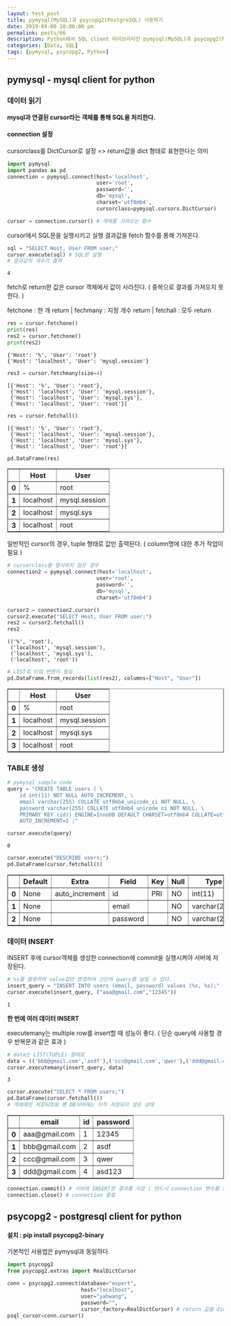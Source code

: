```yaml
---
layout: test_post
title: pymysql(MySQL)과 psycopg2(PostgreSQL) 사용하기
date: 2019-04-08 10:00:00 pm
permalink: posts/66
description: Python에서 SQL client 라이브러리인 pymysql(MySQL)과 psycopg2(PostgreSQL) 사용법을 알아본다.
categories: [Data, SQL]
tags: [pymysql, psycopg2, Python]
---
```


## pymysql - mysql client for python

### 데이터 읽기

**mysql과 연결된 cursor라는 객체를 통해 SQL을 처리한다.**

#### connection 설정

cursorclass를 DictCursor로 설정 => return값을 dict 형태로 표현한다는 의미


```python
import pymysql
import pandas as pd
connection = pymysql.connect(host='localhost',
                             user='root',
                             password='',
                             db='mysql',
                             charset='utf8mb4',
                             cursorclass=pymysql.cursors.DictCursor)

cursor = connection.cursor() # 객체를 가져오는 함수
```

cursor에서 SQL문을 실행시키고 실행 결과값을 fetch 함수를 통해 가져온다. 


```python
sql = "SELECT Host, User FROM user;"
cursor.execute(sql) # SQL문 실행
# 결과값의 개수가 출력
```

    4


fetch로 return한 값은 cursor 객체에서 값이 사라진다. ( 중복으로 결과를 가져오지 못한다. )

fetchone : 한 개 return  |  fechmany : 지정 개수 return  | fetchall : 모두 return


```python
res = cursor.fetchone()
print(res)
res2 = cursor.fetchone()
print(res2)
```

    {'Host': '%', 'User': 'root'}
    {'Host': 'localhost', 'User': 'mysql.session'}



```python
res3 = cursor.fetchmany(size=4)
```

    [{'Host': '%', 'User': 'root'},
     {'Host': 'localhost', 'User': 'mysql.session'},
     {'Host': 'localhost', 'User': 'mysql.sys'},
     {'Host': 'localhost', 'User': 'root'}]


```python
res = cursor.fetchall()
```

    [{'Host': '%', 'User': 'root'},
     {'Host': 'localhost', 'User': 'mysql.session'},
     {'Host': 'localhost', 'User': 'mysql.sys'},
     {'Host': 'localhost', 'User': 'root'}]


```python
pd.DataFrame(res)
```

<div>
<style scoped>
    .dataframe tbody tr th:only-of-type {
        vertical-align: middle;
    }

    .dataframe tbody tr th {
        vertical-align: top;
    }

    .dataframe thead th {
        text-align: center;
    }
</style>
<table border="1" class="dataframe">
  <thead>
    <tr style="text-align: center;">
      <th></th>
      <th>Host</th>
      <th>User</th>
    </tr>
  </thead>
  <tbody>
    <tr>
      <th>0</th>
      <td>%</td>
      <td>root</td>
    </tr>
    <tr>
      <th>1</th>
      <td>localhost</td>
      <td>mysql.session</td>
    </tr>
    <tr>
      <th>2</th>
      <td>localhost</td>
      <td>mysql.sys</td>
    </tr>
    <tr>
      <th>3</th>
      <td>localhost</td>
      <td>root</td>
    </tr>
  </tbody>
</table>
</div>



일반적인 cursor의 경우, tuple 형태로 값만 출력된다. ( column명에 대한 추가 작업이 필요 )


```python
# cursorclass를 명시하지 않은 경우
connection2 = pymysql.connect(host='localhost',
                             user='root',
                             password='',
                             db='mysql',
                             charset='utf8mb4')
```


```python
cursor2 = connection2.cursor()
cursor2.execute("SELECT Host, User FROM user;")
res2 = cursor2.fetchall()
res2
```

    (('%', 'root'),
     ('localhost', 'mysql.session'),
     ('localhost', 'mysql.sys'),
     ('localhost', 'root'))


```python
# LIST로 타입 변환이 필요
pd.DataFrame.from_records(list(res2), columns=["Host", "User"])
```


<div>
<style scoped>
    .dataframe tbody tr th:only-of-type {
        vertical-align: middle;
    }

    .dataframe tbody tr th {
        vertical-align: top;
    }

    .dataframe thead th {
        text-align: center;
    }
</style>
<table border="1" class="dataframe">
  <thead>
    <tr style="text-align: center;">
      <th></th>
      <th>Host</th>
      <th>User</th>
    </tr>
  </thead>
  <tbody>
    <tr>
      <th>0</th>
      <td>%</td>
      <td>root</td>
    </tr>
    <tr>
      <th>1</th>
      <td>localhost</td>
      <td>mysql.session</td>
    </tr>
    <tr>
      <th>2</th>
      <td>localhost</td>
      <td>mysql.sys</td>
    </tr>
    <tr>
      <th>3</th>
      <td>localhost</td>
      <td>root</td>
    </tr>
  </tbody>
</table>
</div>

### TABLE 생성

```python
# pymysql sample code
query = "CREATE TABLE users ( \
    id int(11) NOT NULL AUTO_INCREMENT, \
    email varchar(255) COLLATE utf8mb4_unicode_ci NOT NULL, \
    password varchar(255) COLLATE utf8mb4_unicode_ci NOT NULL, \
    PRIMARY KEY (id)) ENGINE=InnoDB DEFAULT CHARSET=utf8mb4 COLLATE=utf8mb4_unicode_ci \
    AUTO_INCREMENT=1 ;"

cursor.execute(query)
```

    0


```python
cursor.execute("DESCRIBE users;")
pd.DataFrame(cursor.fetchall())
```


<div>
<style scoped>
    .dataframe tbody tr th:only-of-type {
        vertical-align: middle;
    }

    .dataframe tbody tr th {
        vertical-align: top;
    }

    .dataframe thead th {
        text-align: center;
    }
</style>
<table border="1" class="dataframe">
  <thead>
    <tr style="text-align: center;">
      <th></th>
      <th>Default</th>
      <th>Extra</th>
      <th>Field</th>
      <th>Key</th>
      <th>Null</th>
      <th>Type</th>
    </tr>
  </thead>
  <tbody>
    <tr>
      <th>0</th>
      <td>None</td>
      <td>auto_increment</td>
      <td>id</td>
      <td>PRI</td>
      <td>NO</td>
      <td>int(11)</td>
    </tr>
    <tr>
      <th>1</th>
      <td>None</td>
      <td></td>
      <td>email</td>
      <td></td>
      <td>NO</td>
      <td>varchar(255)</td>
    </tr>
    <tr>
      <th>2</th>
      <td>None</td>
      <td></td>
      <td>password</td>
      <td></td>
      <td>NO</td>
      <td>varchar(255)</td>
    </tr>
  </tbody>
</table>
</div>


### 데이터 INSERT

INSERT 후에 cursor객체를 생성한 connection에 commit을 실행시켜야 서버에 저장된다.


```python
# %s를 활용하여 value값만 변경하여 간단히 query를 날릴 수 있다.
insert_query = "INSERT INTO users (email, password) values (%s, %s);"
cursor.execute(insert_query, ("aaa@gmail.com","12345"))
```


    1


**한 번에 여러 데이터 INSERT**

executemany는 multiple row를 insert할 때 성능이 좋다. ( 단순 query에 사용할 경우 반복문과 같은 효과 )


```python
# data는 LIST(TUPLE) 형태로
data = (('bbb@gmail.com','asdf'),('ccc@gmail.com','qwer'),('ddd@gmail.com','asd123'))
cursor.executemany(insert_query, data)
```

    3


```python
cursor.execute("SELECT * FROM users;")
pd.DataFrame(cursor.fetchall())
# 객체에만 저장되었을 뿐 DB서버에는 아직 저장되지 않은 상태
```

<div>
<style scoped>
    .dataframe tbody tr th:only-of-type {
        vertical-align: middle;
    }

    .dataframe tbody tr th {
        vertical-align: top;
    }

    .dataframe thead th {
        text-align: center;
    }
</style>
<table border="1" class="dataframe">
  <thead>
    <tr style="text-align: center;">
      <th></th>
      <th>email</th>
      <th>id</th>
      <th>password</th>
    </tr>
  </thead>
  <tbody>
    <tr>
      <th>0</th>
      <td>aaa@gmail.com</td>
      <td>1</td>
      <td>12345</td>
    </tr>
    <tr>
      <th>1</th>
      <td>bbb@gmail.com</td>
      <td>2</td>
      <td>asdf</td>
    </tr>
    <tr>
      <th>2</th>
      <td>ccc@gmail.com</td>
      <td>3</td>
      <td>qwer</td>
    </tr>
    <tr>
      <th>3</th>
      <td>ddd@gmail.com</td>
      <td>4</td>
      <td>asd123</td>
    </tr>
  </tbody>
</table>
</div>




```python
connection.commit() # 서버에 INSERT한 결과를 저장 ( 반드시 connection 변수를 활용 )
connection.close() # connection 종료
```

## psycopg2 - postgresql client for python

#### 설치 : pip install psycopg2-binary

기본적인 사용법은 pymysql과 동일하다.

```python
import psycopg2
from psycopg2.extras import RealDictCursor

conn = psycopg2.connect(database="expert", 
                        host="localhost", 
                        user="yahwang", 
                        password="", 
                        cursor_factory=RealDictCursor) # return 값을 dict로
psql_cursor=conn.cursor()
```
